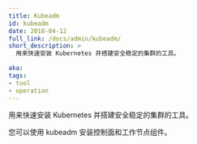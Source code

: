 ```yaml
---
title: Kubeadm
id: kubeadm
date: 2018-04-12
full_link: /docs/admin/kubeadm/
short_description: >
  用来快速安装 Kubernetes 并搭建安全稳定的集群的工具。

aka: 
tags:
- tool
- operation
---
```


<!--
---
title: Kubeadm
id: kubeadm
date: 2018-04-12
full_link: /docs/admin/kubeadm/
short_description: >
  A tool for quickly installing Kubernetes and setting up a secure cluster.

aka: 
tags:
- tool
- operation
---
-->

<!--
 A tool for quickly installing Kubernetes and setting up a secure cluster.
-->

 用来快速安装 Kubernetes 并搭建安全稳定的集群的工具。

<!--more--> 

<!--
You can use kubeadm to install both the control plane and the worker node components.
-->

您可以使用 kubeadm 安装控制面和工作节点组件。
